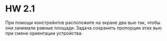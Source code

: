 #  HW 2.1

При помощи констрейнтов расположите на экране два вью так, чтобы они занимали равные площади. 
Задача сохранить пропорции этих вью при смене ориентации устройства. 

